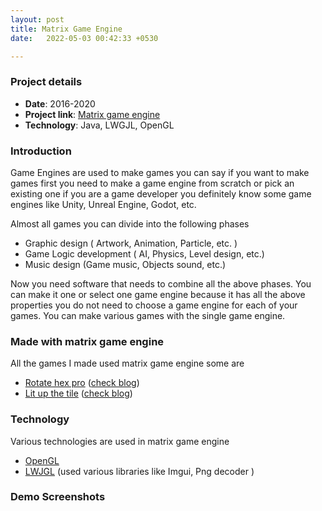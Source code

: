 ```yaml
---
layout: post
title: Matrix Game Engine
date:   2022-05-03 00:42:33 +0530

---
```


### Project details

- **Date**: 2016-2020
- **Project link**: [Matrix game engine](https://github.com/kundan333/Matrix-Game-Engine)
- **Technology**: Java, LWGJL, OpenGL

### Introduction

Game Engines are used to make games you can say if you want to make games first you need to make a game engine from scratch or pick an existing one if you are a game developer you definitely know some game engines like Unity, Unreal Engine, Godot, etc.

Almost all games you can divide into the following phases

- Graphic design ( Artwork, Animation, Particle, etc. )
- Game Logic development ( AI, Physics, Level design, etc.)
- Music design (Game music, Objects sound, etc.)

Now you need software that needs to combine all the above phases. You can make it one or select one game engine because it has all the above properties you do not need to choose a game engine for each of your games. You can make various games with the single game engine.

### Made with matrix game engine

All the games I made used matrix game engine some are
- [Rotate hex pro](https://play.google.com/store/apps/details?id=com.triplethree.hexcolorpuzzle&hl=en&gl=US) ([check blog](kundankb.com/rotate-hex-pro))
- [Lit up the tile]() ([check blog](kundankb.com/lit-up-the-tiles))


### Technology

Various technologies are used in matrix game engine
- [OpenGL](https://www.khronos.org/opengl/wiki/Getting_Started)
- [LWJGL](https://www.lwjgl.org/) (used various libraries like Imgui, Png decoder )



### Demo Screenshots 







  


